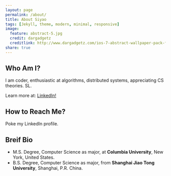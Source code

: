 ```yaml
---
layout: page
permalink: /about/
title: About Siyao
tags: [Jekyll, theme, modern, minimal, responsive]
image:
  feature: abstract-5.jpg
  credit: dargadgetz
  creditlink: http://www.dargadgetz.com/ios-7-abstract-wallpaper-pack-for-iphone-5-and-ipod-touch-retina/
share: true
---
```


## Who Am I?
I am coder, enthusiastic at algorithms, distributed systems, appreciating CS theories. SL.

Learn more at: <a href="http://lnkd.in/bYbxPKm" class="btn btn-info">LinkedIn!</a>

## How to Reach Me?
Poke my LinkedIn profile.

## Breif Bio
* M.S. Degree, Computer Science as major, at **Columbia University**, New York, United States.
* B.S. Degree, Computer Science as major, from **Shanghai Jiao Tong University**, Shanghai, P.R. China.

